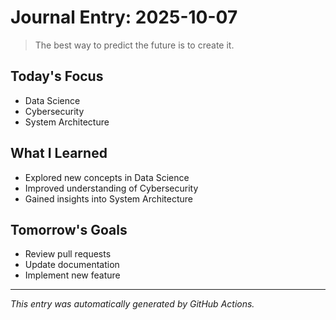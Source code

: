 # Journal Entry: 2025-10-07

> The best way to predict the future is to create it.

## Today's Focus
- Data Science
- Cybersecurity
- System Architecture

## What I Learned
- Explored new concepts in Data Science
- Improved understanding of Cybersecurity
- Gained insights into System Architecture

## Tomorrow's Goals
- Review pull requests
- Update documentation
- Implement new feature

---
*This entry was automatically generated by GitHub Actions.*